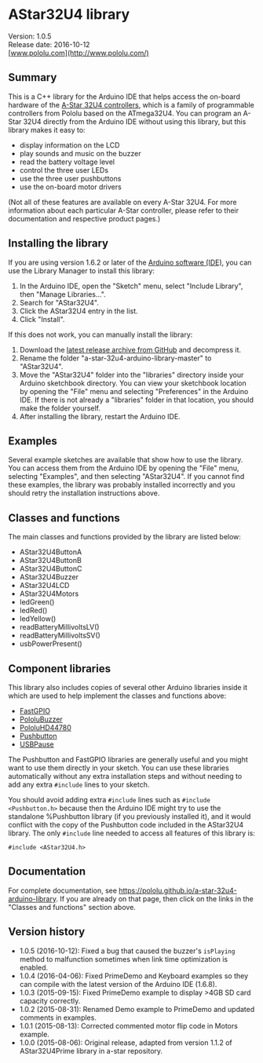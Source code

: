 # AStar32U4 library

Version: 1.0.5<br/>
Release date: 2016-10-12<br/>
[www.pololu.com](http://www.pololu.com/)

## Summary

This is a C++ library for the Arduino IDE that helps access the on-board hardware of the [A-Star 32U4 controllers](http://www.pololu.com/category/149), which is a family of programmable controllers from Pololu based on the ATmega32U4. You can program an A-Star 32U4 directly from the Arduino IDE without using this library, but this library makes it easy to:

* display information on the LCD
* play sounds and music on the buzzer
* read the battery voltage level
* control the three user LEDs
* use the three user pushbuttons
* use the on-board motor drivers

(Not all of these features are available on every A-Star 32U4. For more information about each particular A-Star controller, please refer to their documentation and respective product pages.)

## Installing the library

If you are using version 1.6.2 or later of the [Arduino software (IDE)](http://www.arduino.cc/en/Main/Software), you can use the Library Manager to install this library:

1. In the Arduino IDE, open the "Sketch" menu, select "Include Library", then "Manage Libraries...".
2. Search for "AStar32U4".
3. Click the AStar32U4 entry in the list.
4. Click "Install".

If this does not work, you can manually install the library:

1. Download the [latest release archive from GitHub](https://github.com/pololu/a-star-32u4-arduino-library) and decompress it.
2. Rename the folder "a-star-32u4-arduino-library-master" to "AStar32U4".
3. Move the "AStar32U4" folder into the "libraries" directory inside your Arduino sketchbook directory.  You can view your sketchbook location by opening the "File" menu and selecting "Preferences" in the Arduino IDE.  If there is not already a "libraries" folder in that location, you should make the folder yourself.
4. After installing the library, restart the Arduino IDE.

## Examples

Several example sketches are available that show how to use the library.  You can access them from the Arduino IDE by opening the "File" menu, selecting "Examples", and then selecting "AStar32U4".  If you cannot find these examples, the library was probably installed incorrectly and you should retry the installation instructions above.

## Classes and functions

The main classes and functions provided by the library are listed below:

* AStar32U4ButtonA
* AStar32U4ButtonB
* AStar32U4ButtonC
* AStar32U4Buzzer
* AStar32U4LCD
* AStar32U4Motors
* ledGreen()
* ledRed()
* ledYellow()
* readBatteryMillivoltsLV()
* readBatteryMillivoltsSV()
* usbPowerPresent()

## Component libraries

This library also includes copies of several other Arduino libraries inside it which are used to help implement the classes and functions above:

* [FastGPIO](https://github.com/pololu/fastgpio-arduino)
* [PololuBuzzer](https://github.com/pololu/pololu-buzzer-arduino)
* [PololuHD44780](https://github.com/pololu/pololu-hd44780-arduino)
* [Pushbutton](https://github.com/pololu/pushbutton-arduino)
* [USBPause](https://github.com/pololu/usb-pause-arduino)

The Pushbutton and FastGPIO libraries are generally useful and you might want to use them directly in your sketch.  You can use these libraries automatically without any extra installation steps and without needing to add any extra `#include` lines to your sketch.

You should avoid adding extra `#include` lines such as `#include <Pushbutton.h>` because then the Arduino IDE might try to use the standalone %Pushbutton library (if you previously installed it), and it would conflict with the copy of the Pushbutton code included in the AStar32U4 library.  The only `#include` line needed to access all features of this library is:

~~~{.cpp}
#include <AStar32U4.h>
~~~

## Documentation

For complete documentation, see
https://pololu.github.io/a-star-32u4-arduino-library.  If you are already on that page, then click on the links in the "Classes and functions" section above.

## Version history

* 1.0.5 (2016-10-12): Fixed a bug that caused the buzzer's `isPlaying` method to malfunction sometimes when link time optimization is enabled.
* 1.0.4 (2016-04-06): Fixed PrimeDemo and Keyboard examples so they can compile with the latest version of the Arduino IDE (1.6.8).
* 1.0.3 (2015-09-15): Fixed PrimeDemo example to display >4GB SD card capacity correctly.
* 1.0.2 (2015-08-31): Renamed Demo example to PrimeDemo and updated comments in examples.
* 1.0.1 (2015-08-13): Corrected commented motor flip code in Motors example.
* 1.0.0 (2015-08-06): Original release, adapted from version 1.1.2 of AStar32U4Prime library in a-star repository.
